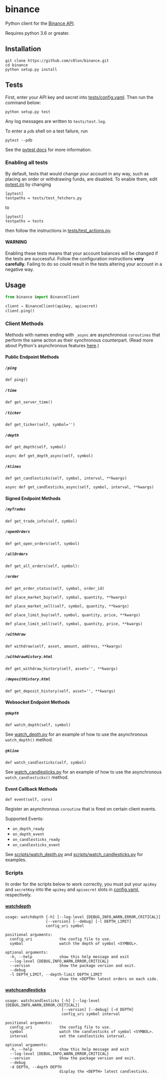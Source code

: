 # binance

Python client for the
[Binance API](https://www.binance.com/restapipub.html).

Requires python 3.6 or greater.

## Installation

```
git clone https://github.com/c0lon/binance.git
cd binance
python setup.py install
```

## Tests

First, enter your API key and secret into
[tests/config.yaml](tests/config.yaml).
Then run the command below:

`python setup.py test`

Any log messages are written to `tests/test.log`.

To enter a `pdb` shell on a test failure, run

`pytest --pdb`

See the
[pytest docs](https://docs.pytest.org/en/latest/contents.html)
for more information.

### Enabling all tests

By default, tests that would change your account in any way,
such as placing an order or withdrawing funds, are disabled.
To enable them, edit [pytest.ini](pytest.ini) by changing

```
[pytest]
testpaths = tests/test_fetchers.py
```

to

```
[pytest]
testpaths = tests
```

then follow the instructions in
[tests/test_actions.py](tests/test_actions.py).

#### WARNING

Enabling these tests means that your account balances will be
changed if the tests are successful. Follow the configuration
instructions **very carefully.** Failing to do so could result
in the tests altering your account in a negative way.

## Usage

```python
from binance import BinanceClient

client = BinanceClient(apikey, apisecret)
client.ping()
```


### Client Methods

Methods with names ending with `_async` are asynchronous `coroutines`
that perform the same action as their synchronous counterpart.
(Read more about Python's asynchronous features
[here](https://docs.python.org/3/library/asyncio.html).)

#### Public Endpoint Methods

##### `/ping`

```
def ping()
```

##### `/time`
```
def get_server_time()
```

##### `/ticker`
```
def get_ticker(self, symbol='')
```

##### `/depth`
```
def get_depth(self, symbol)
```
```
async def get_depth_async(self, symbol)
```

##### `/klines`
```
def get_candlesticks(self, symbol, interval, **kwargs)
```
```
async def get_candlesticks_async(self, symbol, interval, **kwargs)
```

#### Signed Endpoint Methods

##### `/myTrades`
```
def get_trade_info(self, symbol)
```

##### `/openOrders`
```
def get_open_orders(self, symbol)
```

##### `/allOrders`
```
def get_all_orders(self, symbol):
```

##### `/order`
```
def get_order_status(self, symbol, order_id)
```
```
def place_market_buy(self, symbol, quantity, **kwargs)
```
```
def place_market_sell(self, symbol, quantity, **kwargs)
```
```
def place_limit_buy(self, symbol, quantity, price, **kwargs)
```
```
def place_limit_sell(self, symbol, quantity, price, **kwargs)
```

##### `/withdraw`
```
def withdraw(self, asset, amount, address, **kwargs)
```

##### `/withdrawHistory.html`
```
def get_withdraw_history(self, asset='', **kwargs)
```

##### `/depositHistory.html`
```
def get_deposit_history(self, asset='', **kwargs)
```

#### Websocket Endpoint Methods

##### `@depth`
```
def watch_depth(self, symbol)
```
See [watch_depth.py](scripts/watch_depth.py) for an example of how to
use the asynchronous `watch_depth()` method.

##### `@kline`
```
def watch_candlesticks(self, symbol)
```
See [watch_candlesticks.py](scripts/watch_candlesticks.py) for an
example of how to use the asynchronous `watch_candlesticks()` method.  

#### Event Callback Methods
```
def event(self, coro)
```
Register an asynchronous `coroutine` that is fired on certain client
events.

Supported Events:
* `on_depth_ready`
* `on_depth_event`
* `on_candlesticks_ready`
* `on_candlesticks_event`

See [scripts/watch_depth.py](scripts/watch_depth.py) and
[scripts/watch_candlesticks.py](scripts/watch_candlesticks.py)
for examples.


### Scripts

In order for the scripts below to work correctly, you must put your
`apiKey` and `secretKey` into the `apikey` and `apisecret` slots
in [config.yaml](config.yaml), respectively.

#### [watchdepth](scripts/watch_depth.py)
```
usage: watchdepth [-h] [--log-level {DEBUG,INFO,WARN,ERROR,CRITICAL}]
                  [--version] [--debug] [-l DEPTH_LIMIT]
                  config_uri symbol

positional arguments:
  config_uri            the config file to use.
  symbol                watch the depth of symbol <SYMBOL>.

optional arguments:
  -h, --help            show this help message and exit
  --log-level {DEBUG,INFO,WARN,ERROR,CRITICAL}
  --version             Show the package version and exit.
  --debug
  -l DEPTH_LIMIT, --depth-limit DEPTH_LIMIT
                        show the <DEPTH> latest orders on each side.
```

#### [watchcandlesticks](scripts/watch_candlesticks.py)
```
usage: watchcandlesticks [-h] [--log-level {DEBUG,INFO,WARN,ERROR,CRITICAL}]
                         [--version] [--debug] [-d DEPTH]
                         config_uri symbol interval

positional arguments:
  config_uri            the config file to use.
  symbol                watch the candlesticks of symbol <SYMBOL>.
  interval              set the candlesticks interval.

optional arguments:
  -h, --help            show this help message and exit
  --log-level {DEBUG,INFO,WARN,ERROR,CRITICAL}
  --version             Show the package version and exit.
  --debug
  -d DEPTH, --depth DEPTH
                        display the <DEPTH> latest candlesticks.
```
